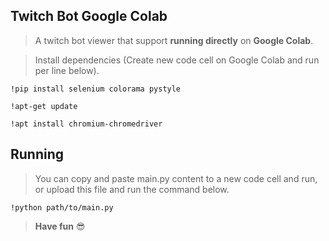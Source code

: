 ## Twitch Bot Google Colab

> A twitch bot viewer that support **running directly** on **Google Colab**.

> Install dependencies (Create new code cell on Google Colab and run per line below).

```shell
!pip install selenium colorama pystyle
```

```shell
!apt-get update
```

```shell
!apt install chromium-chromedriver
```

## Running

> You can copy and paste main.py content to a new code cell and run, or upload this file and run the command below.

```shell
!python path/to/main.py
```

> **Have fun** 😎
